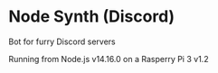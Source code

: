 # Node Synth (Discord)
Bot for furry Discord servers

Running from Node.js v14.16.0
on a Rasperry Pi 3 v1.2
